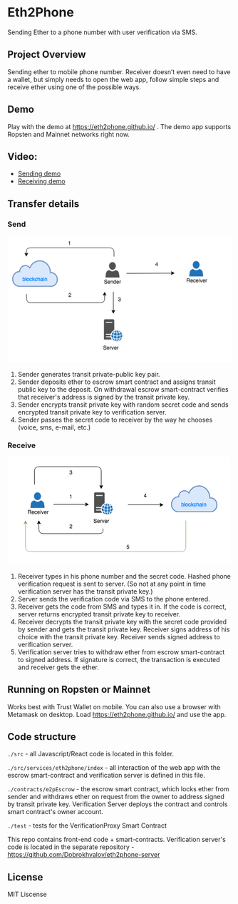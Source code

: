 # Eth2Phone
Sending Ether to a phone number with user verification via SMS.

## Project Overview
Sending ether to mobile phone number. Receiver doesn’t even need to have a wallet, but simply needs to open the web app, follow simple steps and receive ether using one of the possible ways.

## Demo
Play with the demo at https://eth2phone.github.io/ . The demo app supports Ropsten and Mainnet networks right now.

## Video: 
* [Sending demo](https://screencast-o-matic.com/watch/cbQoD1IbCD)
* [Receiving demo](https://screencast-o-matic.com/watch/cbQoDXIbCp)

## Transfer details
### Send
![Send](/public/send.png)
1. Sender generates transit private-public key pair.
2. Sender deposits ether to escrow smart contract and assigns transit public key to the deposit. On withdrawal escrow smart-contract verifies that receiver's address is signed by the transit private key.
3. Sender encrypts transit private key with random secret code and sends encrypted transit private key to verification server.
4. Sender passes the secret code to receiver by the way he chooses (voice, sms, e-mail, etc.)

### Receive
![Receive](/public/receive.png)
1. Receiver types in his phone number and the secret code. Hashed phone verification request is sent to server. (So not at any point in time verification server has the transit private key.)
2. Server sends the verification code via SMS to the phone entered.
3. Receiver gets the code from SMS and types it in. If the code is correct, server returns encrypted transit private key to receiver.
4. Receiver decrypts the transit private key with the secret code provided by sender and gets the transit private key. Receiver signs address of his choice with the transit private key. Receiver sends signed address to verification server.
5. Verification server tries to withdraw ether from escrow smart-contract to signed address. If signature is correct, the transaction is executed and receiver gets the ether.

## Running on Ropsten or Mainnet
Works best with Trust Wallet on mobile. You can also use a browser with Metamask on desktop.
Load https://eth2phone.github.io/ and use the app.


## Code structure
`./src` - all Javascript/React code is located in this folder.

`./src/services/eth2phone/index` - all interaction of the web app with the escrow smart-contract and verification server is defined in this file.

`./contracts/e2pEscrow` - the escrow smart contract, which locks ether from sender and withdraws ether on request from the owner to address signed by transit private key. Verification Server deploys the contract and controls smart contract's owner account.

`./test` - tests for the VerificationProxy Smart Contract


This repo contains front-end code + smart-contracts. Verification server's code is located in the separate repository - https://github.com/Dobrokhvalov/eth2phone-server

## License
MIT Liscense 

